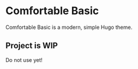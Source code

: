# Comfortable Basic

Comfortable Basic is a modern, simple Hugo theme.

## Project is WIP

Do not use yet!